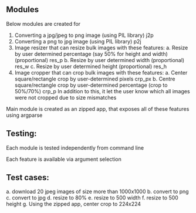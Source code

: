 ## Modules

Below modules are created for
1. Converting a jpg/jpeg to png image (using PIL library) j2p
2. Converting a png to jpg image (using PIL library) p2j
3. Image resizer that can resize bulk images with these features:
    a. Resize by user determined percentage (say 50% for height and width) (proportional) res_p
    b. Resize by user determined width (proportional) res_w
    c. Resize by user determined height (proportional) res_h
4. Image cropper that can crop bulk images with these features:
    a. Center square/rectangle crop by user-determined pixels crp_px
    b. Centre square/rectangle crop by user-determined percentage (crop to 50%/70%) crp_p
In addition to this, it let the user know which all images were not cropped due to size mismatches

Main module is created as an zipped app, that exposes all of these features using argparse

## Testing:
Each module is tested independently from command line

Each feature is available via argument selection

## Test cases:
a. download 20 jpeg images of size more than 1000x1000
b. convert to png
c. convert to jpg
d. resize to 80%
e. resize to 500 width
f. resize to 500 height
g. Using the zipped app, center crop to 224x224
